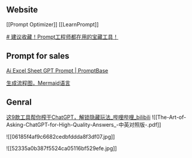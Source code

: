 ## Website
[[Prompt Optimizer]]
[[LearnPrompt]]

[# 建议收藏！Prompt工程师都在用的宝藏工具！](https://www.bilibili.com/video/BV18M411L7t5/?-Arouter=story&buvid=Z04E510301E2317E4258B86E9DE3EE9C4D01&is_story_h5=false&mid=VWzcmGUtEsG3cu5l2eCFlg%3D%3D&p=1&plat_id=163&share_from=ugc&share_medium=iphone&share_plat=ios&share_session_id=BB7F12E6-0605-453B-972F-45D808CD2B73&share_source=WEIXIN&share_tag=s_i&timestamp=1681776070&unique_k=canqXO5&up_id=1333712100)
## Prompt for sales
[Ai Excel Sheet GPT Prompt | PromptBase](https://promptbase.com/prompt/ai-excel-sheet)

[生成流程图，Mermaid语言](https://www.bilibili.com/video/BV1hT411t75h/?-Arouter=story&buvid=Z04E510301E2317E4258B86E9DE3EE9C4D01&is_story_h5=true&mid=VWzcmGUtEsG3cu5l2eCFlg%3D%3D&p=1&plat_id=143&share_from=ugc&share_medium=iphone&share_plat=ios&share_session_id=2BD4E4EB-11FA-4141-A94F-23E7EEA4C324&share_source=WEIXIN&share_tag=s_i&timestamp=1684105279&unique_k=d7c063C&up_id=3493273723210070&vd_source=51c3e05edfa923bc859a70d024c2d7c9)

## Genral
[这9款工具帮你榨干ChatGPT，解锁隐藏玩法_哔哩哔哩_bilibili](https://www.bilibili.com/video/BV1qs4y1D7ED/?-Arouter=story&buvid=Z04E510301E2317E4258B86E9DE3EE9C4D01&is_story_h5=false&mid=VWzcmGUtEsG3cu5l2eCFlg%3D%3D&p=1&plat_id=163&share_from=ugc&share_medium=iphone&share_plat=ios&share_session_id=408E6B7E-E2CD-4207-B7B7-E737614BCFF3&share_source=WEIXIN&share_tag=s_i&timestamp=1680427131&unique_k=1AcN8BW&up_id=8117844)
![[The-Art-of-Asking-ChatGPT-for-High-Quality-Answers_-中英对照版-.pdf]]

![[06185f4af9c6682cedbfddda8f3df07.jpg]]

![[52335a0b387f5524ca05116bf529efe.jpg]]